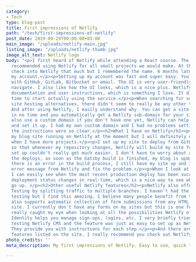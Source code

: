 ```yaml
---
category:
- Tech
type: blog-post
title: First impressions of Netlify
path: "/tech/first-impressions-of-netlify"
post_date: 2019-09-29T00:00:00+03:00
main_image: "/uploads/netlify-main.jpg"
listing_image: "/uploads/netlify-thumb.jpg"
image_alt_text: Netlify logo
body: "<p>I first heard of Netlify while attending a React course. The instructor
  recommended using Netlify for all small projects we would make. At the time I didn't
  check into Netlify that much but I remembered the name. 6 months later I set up
  my account.</p><p>Setting up my account was fast and super easy. You can sign up
  with GitHub, GitLab, Bitbucket or email. The UI is very user-friendly and easy to
  navigate. I also like how the UI looks, which is a nice plus. Netlify offers good
  documentation and user instructions, which is something I love. It didn't take much
  time to start actually using the service.</p><p>When searching for small Gatsby
  site hosting alternatives, there didn't seem to really be any other than Netlify.
  And after using Netlify, I easily understand why. You can get a site up and running
  in no time and you automatically get a Netlify sub-domain for your site. You can
  also use a custom domain if you don't have one yet, Netlify can help you buy one
  and set it up. I had my own custom domain and I had no problems setting it up because
  the instructions were so clear.</p><h2>What I have on Netlify</h2><p>I only have
  my blog site running on Netlify at the moment but I will definitely use Netlify
  when I have more projects.</p><p>I set up my site to deploy from GitHub automatically,
  so that whenever my repository changes, Netlify will build my site for me. The site
  set up couldn't really get much easier. I don't have to worry about anything with
  the deploys, as soon as the Gatsby build is finished, my blog is updated. And if
  there is an error in the build process, I still have my site up and I can see the
  error message from Netlify and fix the problem.</p><p>When I look at my site's information,
  I can easily see when the most recent production deploy has been successful. The
  deployment status changes in real-time, which is a nice way to see when my changes
  go up. </p><h2>Other useful Netlify features</h2><p>Netlify also offers Active Split
  Testing by splitting traffic to multiple branches. I haven't had the need for split
  testing but I find this amazing. I believe many people benefit from this.</p><p>Netlify
  also supports automatic collection of form submissions from any HTML forms on the
  site. I currently don't have any forms on my sites but this is one feature that
  really caught my eye when looking at all the possibilities Netlify offers.</p><p>Netlify
  Identity helps you manage sign-ups, logins, etc. I very briefly tried this out while
  testing Netlify CMS and the feature was just as easy to set up as Netlify in general.
  They provide you with instructions for each step.</p><p>And there are even more
  features listed on the site. I really recommend you check out Netlify!</p>"
photo_credits: ''
meta_description: My first impressions of Netlify. Easy to use, quick to set up.

---
```

